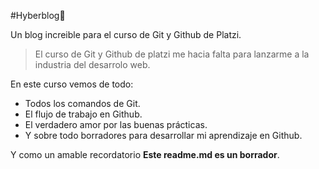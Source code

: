 #Hyberblog🤗

Un blog increible para el curso de Git y Github de Platzi.
>El curso de Git y Github de platzi me hacia falta para lanzarme a la industria del desarrolo web.

En este curso vemos de todo:

- Todos los comandos de Git.
- El flujo de trabajo en Github.
- El verdadero amor por las buenas prácticas.
- Y sobre todo borradores para desarrollar mi aprendizaje en Github.

Y como un amable recordatorio **Este readme.md es un borrador**. 

